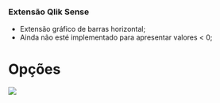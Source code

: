 ### Extensão Qlik Sense

- Extensão gráfico de barras horizontal;
- Ainda não esté implementado para apresentar valores < 0;

# Opções

![](https://s10.gifyu.com/images/WhatsApp-Video-2022-03-16-at-11.00.17-PM-1.gif)
